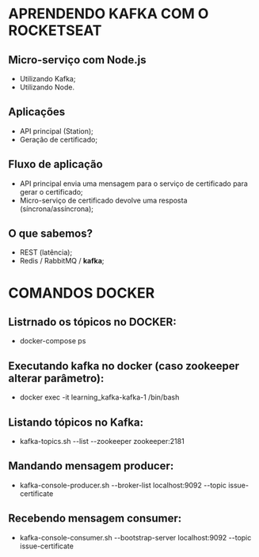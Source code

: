 # APRENDENDO KAFKA COM O ROCKETSEAT


## Micro-serviço com Node.js

- Utilizando Kafka;
- Utilizando Node.

## Aplicações

- API principal (Station);
- Geração de certificado;

## Fluxo de aplicação

- API principal envia uma mensagem para o serviço de certificado para gerar o certificado;
- Micro-serviço de certificado devolve uma resposta (síncrona/assíncrona);

## O que sabemos?

- REST (latência);
- Redis / RabbitMQ / **kafka**;



# COMANDOS DOCKER

## Listrnado os tópicos no DOCKER:

- docker-compose ps

## Executando kafka no docker (caso zookeeper alterar parâmetro):

- docker exec -it learning_kafka-kafka-1 /bin/bash

## Listando tópicos no Kafka:

- kafka-topics.sh --list --zookeeper zookeeper:2181

## Mandando mensagem producer:

- kafka-console-producer.sh --broker-list localhost:9092 --topic issue-certificate

## Recebendo mensagem consumer:

- kafka-console-consumer.sh --bootstrap-server localhost:9092 --topic issue-certificate